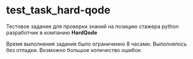 # test_task_hard-qode

Тестовое задание для проверки знаний на позицию стажера python разработчик в
компанию **HardQode**

Время выполнения задания было ограниченно 8 часами. Выполнялось без отладки. 
Возможно большое количество ошибок